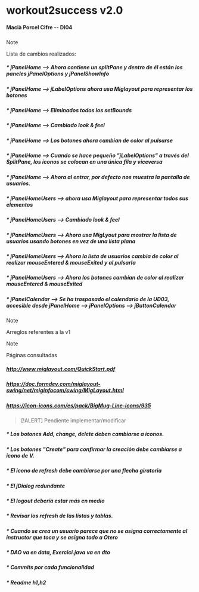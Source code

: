 # workout2success v2.0
#### Macià Porcel Cifre -- DI04
###
> [!NOTE]
> Lista de cambios realizados:
#####  * jPanelHome --> Ahora contiene un splitPane y dentro de él están los paneles jPanelOptions y jPanelShowInfo
#####  * jPanelHome --> jLabelOptions ahora usa Miglayout para representar los botones
#####  * jPanelHome --> Eliminados todos los setBounds
#####  * jPanelHome --> Cambiado look & feel
#####  * jPanelHome --> Los botones ahora cambian de color al pulsarse
#####  * jPanelHome --> Cuando se hace pequeño "jLabelOptions" a través del SplitPane, los iconos se colocan en una única fila y viceversa
#####  * jPanelHome --> Ahora al entrar, por defecto nos muestra la pantalla de usuarios.
#####
#####  * jPanelHomeUsers --> ahora usa Miglayout para representar todos sus elementos
#####  * jPanelHomeUsers --> Cambiado look & feel
#####  * jPanelHomeUsers --> Ahora usa MigLyout para mostrar la lista de usuarios usando botones en vez de una lista plana
#####  * jPanelHomeUsers --> Ahora la lista de usuarios cambia de color al realizar mouseEntered & mouseExited y al pulsarla
#####  * jPanelHomeUsers --> Ahora los botones cambian de color al realizar mouseEntered & mouseExited
#####  
#####  * jPanelCalendar --> Se ha traspasado el calendario de la UD03, accesible desde jPanelHome --> jPanelOptions --> jButtonCalendar

> [!NOTE]
> Arreglos referentes a la v1

> [!NOTE]
> Páginas consultadas
##### http://www.miglayout.com/QuickStart.pdf
##### https://doc.formdev.com/miglayout-swing/net/miginfocom/swing/MigLayout.html
##### https://icon-icons.com/es/pack/BigMug-Line-icons/935

> [!ALERT]
> Pendiente implementar/modificar
#####  * Los botones Add, change, delete deben cambiarse a iconos.
#####  * Los botones "Create" para confirmar la creación debe cambiarse a icono de V.
#####  * El icono de refresh debe cambiarse por una flecha giratoria
#####  * El jDialog redundante
#####  * El logout debería estar más en medio
#####  * Revisar los refresh de las listas y tablas.
#####  * Cuando se crea un usuario parece que no se asigna correctamente al instructor que toca y se asigna todo a Otero
#####  * DAO va en data, Exercici.java va en dto
#####  * Commits por cada funcionalidad
#####  * Readme h1,h2
